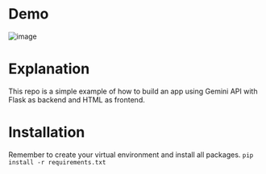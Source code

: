 
# Demo

![image](https://github.com/user-attachments/assets/5793eea7-0b3c-4603-8415-79d9a25023b1)


# Explanation
This repo is a simple example of how to build an app using Gemini API with Flask as backend and HTML as frontend.


# Installation
Remember to create your virtual environment and install all packages.
<code>pip install -r requirements.txt</code>
